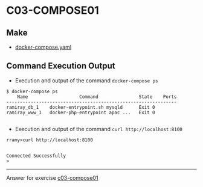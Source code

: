 # C03-COMPOSE01

## Make
- [docker-compose.yaml](docker-compose.yaml)

## Command Execution Output

- Execution and output of the command `docker-compose ps`

```
$ docker-compose ps
    Name                   Command               State    Ports
---------------------------------------------------------------
ramiray_db_1    docker-entrypoint.sh mysqld      Exit 0
ramiray_www_1   docker-php-entrypoint apac ...   Exit 0


```

- Execution and output of the command `curl http://localhost:8100`

```
rramy>curl http://localhost:8100


Connected Successfully
>
```

<!-- Don't change anything below this point-->
<!-- Before commiting, remove both commented lines--> 
***
Answer for exercise [c03-compose01](https://github.com/devopsacademyau/academy/blob/af3225a3436f263164e8daebc6bbd1ef3122b900/classes/03class/exercises/c03-compose01/README.md)